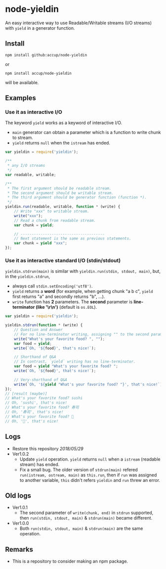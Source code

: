 # node-yieldin
An easy interactive way to use Readable/Writable streams (I/O streams) with `yield` in a generator function. 

## Install
```
npm install github:accup/node-yieldin
```
or
```
npm install accup/node-yieldin
```
will be available.

## Examples
### Use it as interactive I/O
The keyword `yield` works as a keyword of interactive I/O.

* `main` generator can obtain a parameter which is a function to write chunk to stream.
* `yield` returns `null` when the `istream` has ended.
```Javascript
var yieldin = require('yieldin');

/**
 * any I/O streams
 */
var readable, writable;

/**
 * The first argument should be readable stream.
 * The second argument should be writable stream.
 * The third argument should be generator function (function *).
 */
yieldin.run(readable, writable, function * (write) {
	// Write "xxx" to writable stream.
	write("xxx");
	// Read a chunk from readable stream.
	var chunk = yield;

	// --------------------------------------
	// Next statement is the same as previous statements.
	var chunk = yield "xxx";
});
```

### Use it as interactive standard I/O (stdin/stdout)
`yieldin.stdrun(main)` is similar with `yieldin.run(stdin, stdout, main)`, but, in the `yieldin.stdrun`,
* always call `stdin.setEncoding('utf8')`.
* `yield` returns a __word__ (for example, when getting chunk "a b c", `yield` first returns "a" and secondly returns "b", ...).
* `write` function has __2__ parameters. The __second__ parameter is __line-terminator (like '\r\n')__ (default is `os.EOL`).
```Javascript
var yieldin = require('yieldin');

yieldin.stdrun(function * (write) {
	// Question and Answer
	// For no line-terminator writing, assigning "" to the second param.
	write("What's your favorite food? ", "");
	var food = yield;
	write(`Oh, '${food}', that's nice!`);

	// Shorthand of Q&A
	// In contrast, `yield` writing has no line-terminator.
	var food = yield "What's your favorite food? ";
	write(`Oh, '${food}', that's nice!`);

	// Very-shorthand of Q&A
	write(`Oh, '${yield "What's your favorite food? "}', that's nice!`);
});
// [result (maybe)]
// What's your favorite food? sushi
// Oh, 'sushi', that's nice!
// What's your favorite food? 寿司
// Oh, '寿司', that's nice!
// What's your favorite food? 🍣
// Oh, '🍣', that's nice!
```

## Logs
* Restore this repository *2018/05/29*
* Ver1.0.2
	* Update `yield` operation. `yield` returns `null` when a `istream` (readable stream) has ended.
	* Fix a small bug. The older version of `stdrun(main)` refered `run(istream, ostream, main)` as `this.run`, then if `run` was assigned to another variable, `this` didn't refers `yieldin` and `run` threw an error.

## Old logs
* Ver1.0.1
	* The second parameter of `write(chunk, end)` in `stdrun` supported, then `run(stdin, stdout, main)` & `stdrun(main)` became different.
* Ver1.0.0
	* Both `run(stdin, stdout, main)` & `stdrun(main)` are the same operation. 

## Remarks
* This is a repository to consider making an npm package.